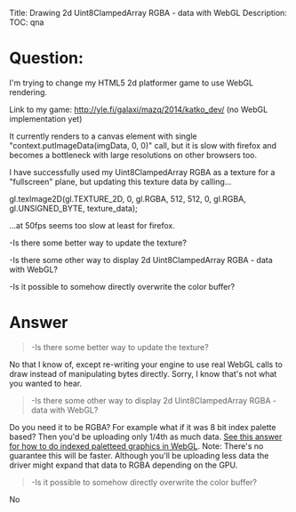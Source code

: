 Title: Drawing 2d Uint8ClampedArray RGBA - data with WebGL
Description:
TOC: qna

# Question:

I'm trying to change my HTML5 2d platformer game to use WebGL rendering. 

Link to my game: http://yle.fi/galaxi/mazq/2014/katko_dev/ (no WebGL implementation yet)

It currently renders to a canvas element with single "context.putImageData(imgData, 0, 0)" call, but it is slow with firefox and becomes a bottleneck with large resolutions on other browsers too. 

I have successfully used my Uint8ClampedArray RGBA as a texture for a "fullscreen" plane, but updating this texture data by calling...

gl.texImage2D(gl.TEXTURE_2D, 0, gl.RGBA, 512, 512, 0, gl.RGBA, gl.UNSIGNED_BYTE, texture_data);

...at 50fps seems too slow at least for firefox.



-Is there some better way to update the texture?

-Is there some other way to display 2d Uint8ClampedArray RGBA - data with WebGL?

-Is it possible to somehow directly overwrite the color buffer?



# Answer

> -Is there some better way to update the texture?

No that I know of, except re-writing your engine to use real WebGL calls to draw instead of manipulating bytes directly. Sorry, I know that's not what you wanted to hear.

> -Is there some other way to display 2d Uint8ClampedArray RGBA - data with WebGL?

Do you need it to be RGBA? For example what if it was 8 bit index palette based? Then you'd be uploading only 1/4th as much data. [See this answer for how to do indexed paletteed graphics in WebGL](https://stackoverflow.com/a/19719654/128511). Note: There's no guarantee this will be faster. Although you'll be uploading less data the driver might expand that data to RGBA depending on the GPU.

> -Is it possible to somehow directly overwrite the color buffer?

No
